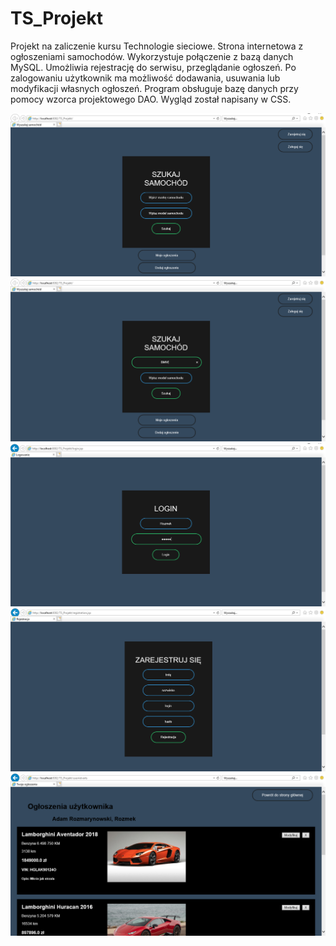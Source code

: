 # TS_Projekt
Projekt na zaliczenie kursu Technologie sieciowe. Strona internetowa z ogłoszeniami samochodów. 
Wykorzystuje połączenie z bazą danych MySQL. Umożliwia rejestrację do serwisu, przeglądanie ogłoszeń. 
Po zalogowaniu użytkownik ma możliwość dodawania, usuwania lub modyfikacji własnych ogłoszeń. 
Program obsługuje bazę danych przy pomocy wzorca projektowego DAO. Wygląd został napisany w CSS.

![alt text](https://github.com/Piotrek1697/TS_Projekt/blob/master/Images/img1.PNG)
![alt text](https://github.com/Piotrek1697/TS_Projekt/blob/master/Images/img2.PNG)
![alt text](https://github.com/Piotrek1697/TS_Projekt/blob/master/Images/img3.PNG)
![alt text](https://github.com/Piotrek1697/TS_Projekt/blob/master/Images/img4.PNG)
![alt text](https://github.com/Piotrek1697/TS_Projekt/blob/master/Images/img5.PNG)
